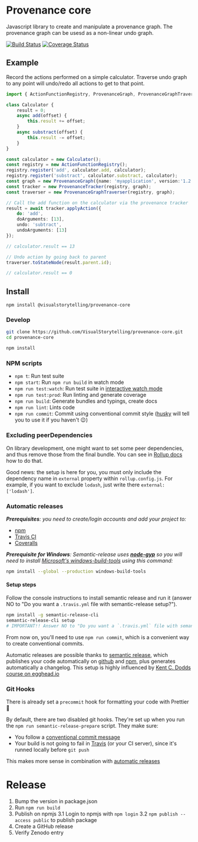 # Provenance core

Javascript library to create and manipulate a provenance graph.
The provenance graph can be usesd as a non-linear undo graph.

[![Build Status](https://travis-ci.org/VisualStorytelling/provenance-core.svg?branch=master)](https://travis-ci.org/VisualStorytelling/provenance-core)
[![Coverage Status](https://coveralls.io/repos/github/VisualStorytelling/provenance-core/badge.svg?branch=master)](https://coveralls.io/github/VisualStorytelling/provenance-core?branch=master)

## Example

Record the actions performed on a simple calculator.
Traverse undo graph to any point will undo/redo all actions to get to that point.

```ts
import { ActionFunctionRegistry, ProvenanceGraph, ProvenanceGraphTraverser, ProvenanceTracker } from 'provenance-core';

class Calculator {
    result = 0;
    async add(offset) {
        this.result += offset;
    }
    async substract(offset) {
        this.result -= offset;
    }
}

const calculator = new Calculator();
const registry = new ActionFunctionRegistry();
registry.register('add', calculator.add, calculator);
registry.register('substract', calculator.substract, calculator);
const graph = new ProvenanceGraph({name: 'myapplication', version:'1.2.3'});
const tracker = new ProvenanceTracker(registry, graph);
const traverser = new ProvenanceGraphTraverser(registry, graph);

// Call the add function on the calculator via the provenance tracker
result = await tracker.applyAction({
    do: 'add',
    doArguments: [13],
    undo: 'subtract',
    undoArguments: [13]
});

// calculator.result == 13

// Undo action by going back to parent
traverser.toStateNode(result.parent.id);

// calculator.result == 0
```

## Install

```
npm install @visualstorytelling/provenance-core
```

### Develop

```bash
git clone https://github.com/VisualStorytelling/provenance-core.git
cd provenance-core

npm install
```

### NPM scripts

 - `npm t`: Run test suite
 - `npm start`: Run `npm run build` in watch mode
 - `npm run test:watch`: Run test suite in [interactive watch mode](http://facebook.github.io/jest/docs/cli.html#watch)
 - `npm run test:prod`: Run linting and generate coverage
 - `npm run build`: Generate bundles and typings, create docs
 - `npm run lint`: Lints code
 - `npm run commit`: Commit using conventional commit style ([husky](https://github.com/typicode/husky) will tell you to use it if you haven't :wink:)

### Excluding peerDependencies

On library development, one might want to set some peer dependencies, and thus remove those from the final bundle. You can see in [Rollup docs](https://rollupjs.org/#peer-dependencies) how to do that.

Good news: the setup is here for you, you must only include the dependency name in `external` property within `rollup.config.js`. For example, if you want to exclude `lodash`, just write there `external: ['lodash']`.

### Automatic releases

_**Prerequisites**: you need to create/login accounts and add your project to:_
 - [npm](https://www.npmjs.com/)
 - [Travis CI](https://travis-ci.org)
 - [Coveralls](https://coveralls.io)

_**Prerequisite for Windows**: Semantic-release uses
**[node-gyp](https://github.com/nodejs/node-gyp)** so you will need to
install
[Microsoft's windows-build-tools](https://github.com/felixrieseberg/windows-build-tools)
using this command:_

```bash
npm install --global --production windows-build-tools
```

#### Setup steps

Follow the console instructions to install semantic release and run it (answer NO to "Do you want a `.travis.yml` file with semantic-release setup?").

```bash
npm install -g semantic-release-cli
semantic-release-cli setup
# IMPORTANT!! Answer NO to "Do you want a `.travis.yml` file with semantic-release setup?" question. It is already prepared for you :P
```

From now on, you'll need to use `npm run commit`, which is a convenient way to create conventional commits.

Automatic releases are possible thanks to [semantic release](https://github.com/semantic-release/semantic-release), which publishes your code automatically on [github](https://github.com/) and [npm](https://www.npmjs.com/), plus generates automatically a changelog. This setup is highly influenced by [Kent C. Dodds course on egghead.io](https://egghead.io/courses/how-to-write-an-open-source-javascript-library)

### Git Hooks

There is already set a `precommit` hook for formatting your code with Prettier :nail_care:

By default, there are two disabled git hooks. They're set up when you run the `npm run semantic-release-prepare` script. They make sure:
 - You follow a [conventional commit message](https://github.com/conventional-changelog/conventional-changelog)
 - Your build is not going to fail in [Travis](https://travis-ci.org) (or your CI server), since it's runned locally before `git push`

This makes more sense in combination with [automatic releases](#automatic-releases)

# Release

1. Bump the version in package.json
2. Run `npm run build`
3. Publish on npmjs
3.1 Login to npmjs with `npm login`
3.2 `npm publish --access public` to publish package
4. Create a GitHub release
5. Verify Zenodo entry
